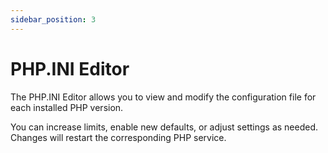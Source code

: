 ```yaml
---
sidebar_position: 3  
---
```


# PHP.INI Editor  

The PHP.INI Editor allows you to view and modify the configuration file for each installed PHP version.  

You can increase limits, enable new defaults, or adjust settings as needed. Changes will restart the corresponding PHP service.
